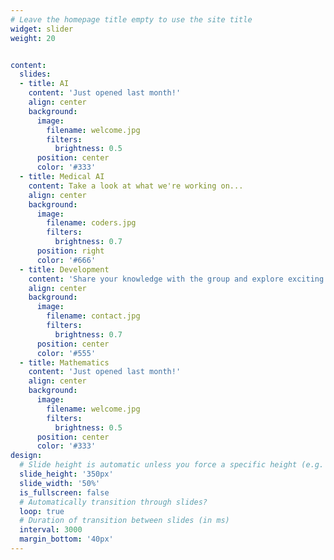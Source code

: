 ```yaml
---
# Leave the homepage title empty to use the site title
widget: slider
weight: 20


content:
  slides:
  - title: AI
    content: 'Just opened last month!'
    align: center
    background:
      image:
        filename: welcome.jpg
        filters:
          brightness: 0.5
      position: center
      color: '#333'
  - title: Medical AI
    content: Take a look at what we're working on...
    align: center
    background:
      image:
        filename: coders.jpg
        filters:
          brightness: 0.7
      position: right
      color: '#666'
  - title: Development
    content: 'Share your knowledge with the group and explore exciting new topics together!'
    align: center
    background:
      image:
        filename: contact.jpg
        filters:
          brightness: 0.7
      position: center
      color: '#555'
  - title: Mathematics
    content: 'Just opened last month!'
    align: center
    background:
      image:
        filename: welcome.jpg
        filters:
          brightness: 0.5
      position: center
      color: '#333'
design:
  # Slide height is automatic unless you force a specific height (e.g. '400px')
  slide_height: '350px'
  slide_width: '50%'
  is_fullscreen: false
  # Automatically transition through slides?
  loop: true
  # Duration of transition between slides (in ms)
  interval: 3000
  margin_bottom: '40px'
---
```


